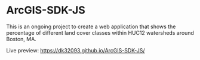 # ArcGIS-SDK-JS

This is an ongoing project to create a web application that shows the percentage of different land cover classes within HUC12 watersheds around Boston, MA. 

Live preview: https://dk32093.github.io/ArcGIS-SDK-JS/